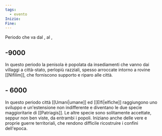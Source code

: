 ```yaml
---
tags:
  - evento
Inizio: 
Fine:
---
```

Periodo che va dal , al ,

## -9000
In questo periodo la penisola è popolata da insediamenti che vanno dai villaggi a città-stato, perlopiù razziali, spesso arroccate intorno a rovine [[Nifilim]], che forniscono supporto e riparo alle città. 

## - 6000
In questo periodo città [[Umani|umane]] ed [[Elfi|elfiche]] raggiungono uno sviluppo e un'estensione non indifferente e diventano le due specie maggioritarie di [[Patriagis]]. Le altre specie sono solitamente accettate, seppur non ben viste, da entrambi i popoli. Iniziano anche delle vere e proprie guerre territoriali, che rendono difficile ricostruire i confini dell'epoca.
